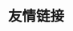 ---
title: 友情链接
layout: friends5
recommended:
  - name: 张三的博客
    url: https://zhangsan.com
    avatar: https://zhangsan.com/avatar.jpg
    description: 一个关于编程和生活的博客
  - name: 李四的小站
    url: https://lisi.net
    avatar: https://lisi.net/avatar.png
    description: 分享技术和随想
regular:
  - name: 王五的笔记
    url: https://wangwu.org
    avatar: https://wangwu.org/avatar.webp
    description: 学习笔记和技术分享
  - name: 赵六的世界
    url: https://zhaoliu.com
    avatar: https://zhaoliu.com/avatar.jpg
    description: 探索科技和未来
useful:
  - name: GitHub
    url: https://github.com
    avatar: https://github.com/favicon.ico
    description: 全球最大的代码托管平台
  - name: Stack Overflow
    url: https://stackoverflow.com
    avatar: https://stackoverflow.com/favicon.ico
    description: 程序员问答社区

  - name: GitHub
    url: https://github.com
    avatar: https://github.com/favicon.ico
    description: 全球最大的代码托管平台
  - name: Stack Overflow
    url: https://stackoverflow.com
    avatar: https://stackoverflow.com/favicon.ico
    description: 程序员问答社区

  - name: GitHub
    url: https://github.com
    avatar: https://github.com/favicon.ico
    description: 全球最大的代码托管平台
  - name: Stack Overflow
    url: https://stackoverflow.com
    avatar: https://stackoverflow.com/favicon.ico
    description: 程序员问答社区

  - name: GitHub
    url: https://github.com
    avatar: https://github.com/favicon.ico
    description: 全球最大的代码托管平台
  - name: Stack Overflow
    url: https://stackoverflow.com
    avatar: https://stackoverflow.com/favicon.ico
    description: 程序员问答社区
---